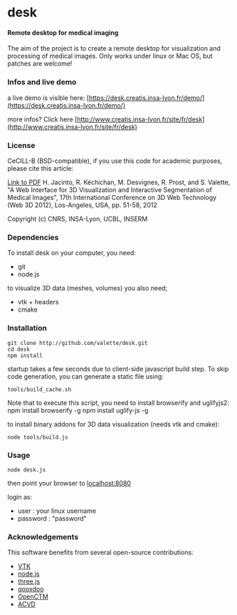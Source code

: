 desk
====

#### Remote desktop for medical imaging ####

The aim of the project is to create a remote desktop for visualization and processing of medical images. Only works under linux or Mac OS, but patches are welcome!

### Infos and live demo ###

a live demo is visible here: [https://desk.creatis.insa-lyon.fr/demo/](https://desk.creatis.insa-lyon.fr/demo/)

more infos? Click here [http://www.creatis.insa-lyon.fr/site/fr/desk](http://www.creatis.insa-lyon.fr/site/fr/desk)

### License ###
CeCILL-B (BSD-compatible), if you use this code for academic purposes, please cite this article:

[Link to PDF](http://hal.archives-ouvertes.fr/hal-00732335) H. Jacinto, R. Kéchichan, M. Desvignes, R. Prost, and S. Valette, "A Web Interface for 3D Visualization and Interactive Segmentation of Medical Images", 17th International Conference on 3D Web Technology (Web 3D 2012), Los-Angeles, USA, pp. 51-58, 2012

Copyright (c) CNRS, INSA-Lyon, UCBL, INSERM

### Dependencies ###
To install desk on your computer, you need:
* git
* node.js

to visualize 3D data (meshes, volumes) you also need;
* vtk + headers
* cmake

### Installation ###

	git clone http://github.com/valette/desk.git
	cd desk
	npm install

startup takes a few seconds due to client-side javascript build step. To skip code generation, you can generate a static file using:

	tools/build_cache.sh

Note that to execute this script, you need to install browserify and uglifyjs2:
	npm install browserify -g
	npm install uglify-js -g

to install binary addons for 3D data visualization (needs vtk and cmake):

	node tools/build.js

### Usage ###

	node desk.js

then point your browser to [localhost:8080](http://localhost:8080)

login as:
- user : your linux username
- password : "password"

### Acknowledgements ###

This software benefits from several open-source contributions:
* [VTK](http://www.vtk.org/)
* [node.js](http://www.nodejs.org/)
* [three.js](http://www.threejs.org/)
* [qooxdoo](http://www.qooxdoo.org/)
* [OpenCTM](http://openctm.sourceforge.net/)
* [ACVD](http://github.com/valette/ACVD.git)


